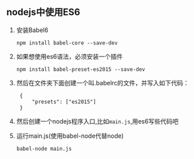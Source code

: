 ## nodejs中使用ES6
1. 安装Babel6
    
    `npm install babel-core --save-dev`
2. 如果想使用es6语法，必须安装一个插件

    `npm install babel-preset-es2015 --save-dev`
3. 然后在文件夹下面创建一个叫.babelrc的文件，并写入如下代码：

        {
            "presets": ["es2015"]
        }
4. 然后创建一个nodejs程序入口,比如`main.js`,用es6写些代码吧
5. 运行main.js(使用babel-node代替node)

    `babel-node main.js`